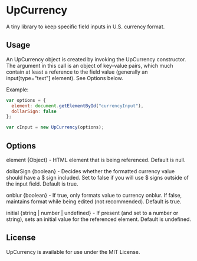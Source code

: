 # UpCurrency

A tiny library to keep specific field inputs in U.S. currency format.

## Usage

An UpCurrency object is created by invoking the UpCurrency constructor. The argument in this call is an object of key-value pairs, which much contain at least a reference to the field value (generally an input[type="text"] element). See Options below.

Example:

```javascript
var options = {
  element: document.getElementById("currencyInput"),
  dollarSign: false
};

var cInput = new UpCurrency(options);
```

## Options

element {Object} - HTML element that is being referenced. Default is null.

dollarSign {boolean} - Decides whether the formatted currency value should have a $ sign included. Set to false if you will use $ signs outside of the input field. Default is true.

onblur {boolean} - If true, only formats value to currency onblur. If false, maintains format while being edited (not recommended). Default is true.

initial {string | number | undefined} - If present (and set to a number or string), sets an initial value for the referenced element. Default is undefined.

## License

UpCurrency is available for use under the MIT License.
